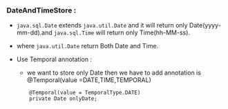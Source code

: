 ### DateAndTimeStore :
      
-   `java.sql.Date` extends `java.util.Date` and it will return only Date(yyyy-mm-dd).and `java.sql.Time` will return only Time(hh-MM-ss).
- where `java.util.Date` return Both Date and Time.

- Use Temporal annotation :
    - we want to store only Date then we have to add annotation is @Temporal(value =DATE,TIME,TEMPORAL)
    ```
        @Temporal(value = TemporalType.DATE)
	    private Date onlyDate;
    ```


